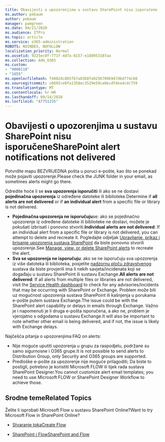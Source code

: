 ```yaml
---
title: Obavijesti o upozorenjima u sustavu SharePoint nisu isporučene
ms.author: pebaum
author: pebaum
manager: pamgreen
ms.date: 04/21/2020
ms.audience: ITPro
ms.topic: article
ms.service: o365-administration
ROBOTS: NOINDEX, NOFOLLOW
localization_priority: Normal
ms.assetid: 9225ec0f-771f-4d7a-8157-e188953107aa
ms.collection: Adm_O365
ms.custom:
- "9000118"
- "1655"
ms.openlocfilehash: f4002dc865fb7a03b07a9256709b947d6d774cb0
ms.sourcegitcommit: c6692ce0fa1358ec3529e59ca0ecdfdea4cdc759
ms.translationtype: MT
ms.contentlocale: hr-HR
ms.lasthandoff: 09/14/2020
ms.locfileid: "47751235"
---
```

# <a name="sharepoint-alert-notifications-not-delivered"></a><span data-ttu-id="9c3b9-102">Obavijesti o upozorenjima u sustavu SharePoint nisu isporučene</span><span class="sxs-lookup"><span data-stu-id="9c3b9-102">SharePoint alert notifications not delivered</span></span>

<span data-ttu-id="9c3b9-103">Potvrdite mapu BEZVRIJEDNA pošta u poruci e-pošte, kao što se ponekad može pojaviti upozorenje.</span><span class="sxs-lookup"><span data-stu-id="9c3b9-103">Please check the JUNK folder in your email, as sometimes alerts might go there.</span></span>

<span data-ttu-id="9c3b9-104">Odredite hoće li se **sva upozorenja isporučiti** ili ako se ne dostavi **pojedinačna upozorenja** iz određene datoteke ili biblioteke.</span><span class="sxs-lookup"><span data-stu-id="9c3b9-104">Determine if **all alerts are not delivered** or if **an individual alert** from a specific file or library is not delivered.</span></span>

- <span data-ttu-id="9c3b9-105">**Pojedinačna upozorenja ne isporučuju**se: ako se pojedinačno upozorenje iz određene datoteke ili biblioteke ne dostavi, možete je pokušati izbrisati i ponovno stvoriti.</span><span class="sxs-lookup"><span data-stu-id="9c3b9-105">**Individual alerts are not delivered**: If an individual alert from a specific file or library is not delivered, you can attempt to delete and recreate it.</span></span> <span data-ttu-id="9c3b9-106">Pogledajte odjeljak [Upravljanje, prikaz i brisanje upozorenja sustava SharePoint](https://support.office.com/article/manage-view-or-delete-sharepoint-alerts-99dfb19c-9a90-4a8c-aba1-aa8c8afb0de2) da biste ponovno stvorili upozorenje.</span><span class="sxs-lookup"><span data-stu-id="9c3b9-106">See [Manage, view, or delete SharePoint alerts](https://support.office.com/article/manage-view-or-delete-sharepoint-alerts-99dfb19c-9a90-4a8c-aba1-aa8c8afb0de2) to recreate the alert.</span></span>
- <span data-ttu-id="9c3b9-107">**Sva se upozorenja ne isporučuju**: ako se ne isporučuju sva upozorenja iz više datoteka ili biblioteka, posjetite [nadzornu ploču zdravstvenog](https://admin.microsoft.com/AdminPortal/Home#/servicehealth) sustava da biste provjerili ima li nekih savjeta/incidenata koji se događaju u sustavu SharePoint ili sustavu Exchange.</span><span class="sxs-lookup"><span data-stu-id="9c3b9-107">**All alerts are not delivered**: If all alerts from multiple files or libraries are not delivered, visit the [Service Health dashboard](https://admin.microsoft.com/AdminPortal/Home#/servicehealth) to check for any advisories/incidents that may be occurring with SharePoint or Exchange.</span></span> <span data-ttu-id="9c3b9-108">Problem može biti uz mogućnost upozorenja sustava SharePoint ili kašnjenja u porukama e-pošte putem sustava Exchange.</span><span class="sxs-lookup"><span data-stu-id="9c3b9-108">The issue could be with the SharePoint alert capability or delays in emails through Exchange.</span></span> <span data-ttu-id="9c3b9-109">Važno je i napomenuti je li druga e-pošta isporučena, a ako ne, problem je vjerojatno s odgodama u sustavu Exchange.</span><span class="sxs-lookup"><span data-stu-id="9c3b9-109">It will also be important to note whether other email is being delivered, and if not, the issue is likely with Exchange delays.</span></span>

<span data-ttu-id="9c3b9-110">Najčešća pitanja o upozorenjima:</span><span class="sxs-lookup"><span data-stu-id="9c3b9-110">FAQ on alerts:</span></span>

- <span data-ttu-id="9c3b9-111">Nije moguće uputiti upozorenja u grupu za raspodjelu, podržane su samo sigurnosne i O365 grupe.</span><span class="sxs-lookup"><span data-stu-id="9c3b9-111">It is not possible to send alerts to Distribution Group, only Security and O365 groups are supported.</span></span>
- <span data-ttu-id="9c3b9-112">Predloške e-pošte za upozorenje nije moguće prilagoditi; Da biste to postigli, potrebno je koristiti Microsoft FLOW ili tijek rada sustava SharePoint Designer.</span><span class="sxs-lookup"><span data-stu-id="9c3b9-112">You cannot customize alert email templates; you need to use Microsoft FLOW or SharePoint Designer Workflow to achieve those.</span></span>

## <a name="related-topics"></a><span data-ttu-id="9c3b9-113">Srodne teme</span><span class="sxs-lookup"><span data-stu-id="9c3b9-113">Related Topics</span></span>

<span data-ttu-id="9c3b9-114">Želite li isprobati Microsoft Flow u sustavu SharePoint Online?</span><span class="sxs-lookup"><span data-stu-id="9c3b9-114">Want to try Microsoft Flow in SharePoint Online?</span></span>

- [<span data-ttu-id="9c3b9-115">Stvaranje toka</span><span class="sxs-lookup"><span data-stu-id="9c3b9-115">Create Flow</span></span>](https://support.office.com/article/a9c3e03b-0654-46af-a254-20252e580d01)

- [<span data-ttu-id="9c3b9-116">SharePoint i Flow</span><span class="sxs-lookup"><span data-stu-id="9c3b9-116">SharePoint and Flow</span></span>](https://flow.microsoft.com//blog/sharepoint-and-flow/)
